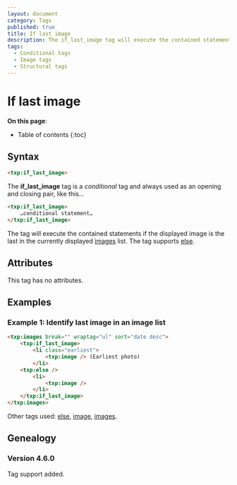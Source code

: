 ```yaml
---
layout: document
category: Tags
published: true
title: If last image
description: The if_last_image tag will execute the contained statements if the displayed image is the last in the currently displayed images list.
tags:
  - Conditional tags
  - Image tags
  - Structural tags
---
```


# If last image

**On this page**:

* Table of contents
{:toc}

## Syntax

~~~ html
<txp:if_last_image>
~~~

The **if_last_image** tag is a *conditional* tag and always used as an opening and closing pair, like this…

~~~ html
<txp:if_last_image>
    …conditional statement…
</txp:if_last_image>
~~~

The tag will execute the contained statements if the displayed image is the last in the currently displayed [images](images) list. The tag supports [else](else).

## Attributes

This tag has no attributes.

## Examples

### Example 1: Identify last image in an image list

~~~ html
<txp:images break="" wraptag="ul" sort="date desc">
    <txp:if_last_image>
        <li class="earliest">
            <txp:image /> (Earliest photo)
        </li>
    <txp:else />
        <li>
            <txp:image />
        </li>
    </txp:if_last_image>
</txp:images>
~~~

Other tags used: [else](else), [image](image), [images](images).

## Genealogy

### Version 4.6.0

Tag support added.
